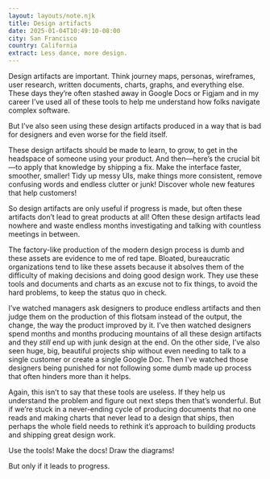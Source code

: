 ```yaml
---
layout: layouts/note.njk
title: Design artifacts
date: 2025-01-04T10:49:10-08:00
city: San Francisco
country: California
extract: Less dance, more design.
---
```


Design artifacts are important. Think journey maps, personas, wireframes, user research, written documents, charts, graphs, and everything else. These days they’re often stashed away in Google Docs or Figjam and in my career I’ve used all of these tools to help me understand how folks navigate complex software.

But I’ve also seen using these design artifacts produced in a way that is bad for designers and even worse for the field itself.

These design artifacts should be made to learn, to grow, to get in the headspace of someone using your product. And then—here’s the crucial bit—to apply that knowledge by shipping a fix. Make the interface faster, smoother, smaller! Tidy up messy UIs, make things more consistent, remove confusing words and endless clutter or junk! Discover whole new features that help customers!

So design artifacts are only useful if progress is made, but often these artifacts don’t lead to great products at all! Often these design artifacts lead nowhere and waste endless months investigating and talking with countless meetings in between.

The factory-like production of the modern design process is dumb and these assets are evidence to me of red tape. Bloated, bureaucratic organizations tend to like these assets because it absolves them of the difficulty of making decisions and doing good design work. They use these tools and documents and charts as an excuse not to fix things, to avoid the hard problems, to keep the status quo in check.

I’ve watched managers ask designers to produce endless artifacts and then judge them on the production of this flotsam instead of the output, the change, the way the product improved by it. I’ve then watched designers spend months and months producing mountains of all these design artifacts and they *still* end up with junk design at the end. On the other side, I’ve also seen huge, big, beautiful projects ship without even needing to talk to a single customer or create a single Google Doc. Then I’ve watched those designers being punished for not following some dumb made up process that often hinders more than it helps.

Again, this isn’t to say that these tools are useless. If they help us understand the problem and figure out next steps then that’s wonderful. But if we’re stuck in a never-ending cycle of producing documents that no one reads and making charts that never lead to a design that ships, then perhaps the whole field needs to rethink it’s approach to building products and shipping great design work.

Use the tools! Make the docs! Draw the diagrams!

But only if it leads to progress.
